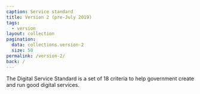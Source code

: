 ```yaml
---
caption: Service standard
title: Version 2 (pre-July 2019)
tags:
  - version
layout: collection
pagination:
  data: collections.version-2
  size: 50
permalink: /version-2/
back: /
---
```


The Digital Service Standard is a set of 18 criteria to help government create and run good digital services.
